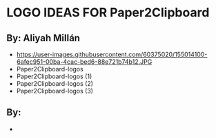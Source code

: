 # LOGO IDEAS FOR Paper2Clipboard
## By: Aliyah Millán
 - https://user-images.githubusercontent.com/60375020/155014100-6afec951-00ba-4cac-bed6-88e721b74b12.JPG
 - Paper2Clipboard-logos
 - Paper2Clipboard-logos (1)
 - Paper2Clipboard-logos (2)
 - Paper2Clipboard-logos (3)

## By: 
 - 
